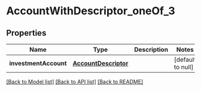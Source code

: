 # AccountWithDescriptor_oneOf_3
## Properties

| Name | Type | Description | Notes |
|------------ | ------------- | ------------- | -------------|
| **investmentAccount** | [**AccountDescriptor**](AccountDescriptor.md) |  | [default to null] |

[[Back to Model list]](../README.md#documentation-for-models) [[Back to API list]](../README.md#documentation-for-api-endpoints) [[Back to README]](../README.md)

